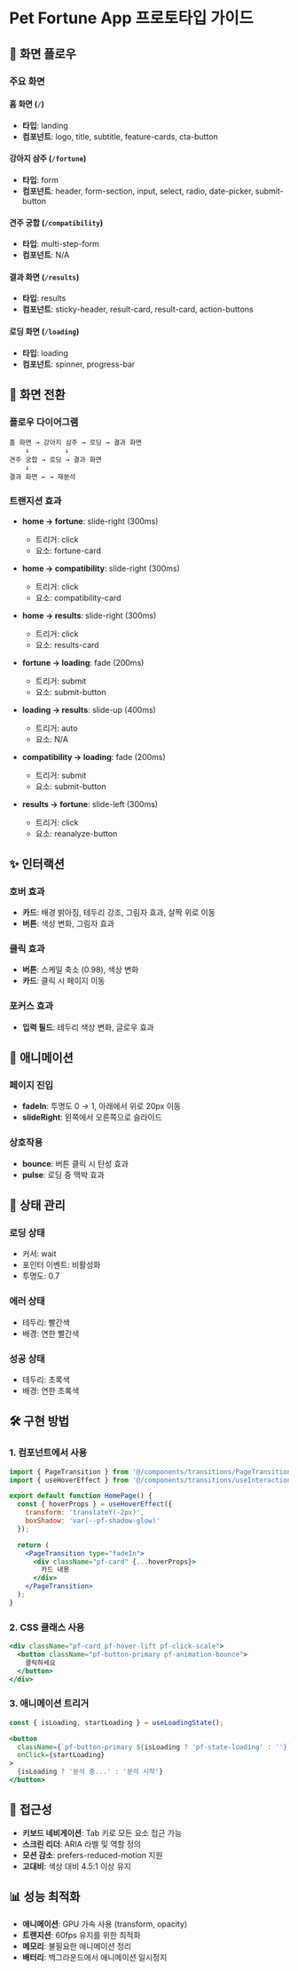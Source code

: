 # Pet Fortune App 프로토타입 가이드

## 🎯 화면 플로우

### 주요 화면

#### 홈 화면 (`/`)
- **타입**: landing
- **컴포넌트**: logo, title, subtitle, feature-cards, cta-button

#### 강아지 삼주 (`/fortune`)
- **타입**: form
- **컴포넌트**: header, form-section, input, select, radio, date-picker, submit-button

#### 견주 궁합 (`/compatibility`)
- **타입**: multi-step-form
- **컴포넌트**: N/A

#### 결과 화면 (`/results`)
- **타입**: results
- **컴포넌트**: sticky-header, result-card, result-card, action-buttons

#### 로딩 화면 (`/loading`)
- **타입**: loading
- **컴포넌트**: spinner, progress-bar


## 🔄 화면 전환

### 플로우 다이어그램
```
홈 화면 → 강아지 삼주 → 로딩 → 결과 화면
    ↓         ↓
견주 궁합 → 로딩 → 결과 화면
    ↓
결과 화면 ← → 재분석
```

### 트랜지션 효과

- **home → fortune**: slide-right (300ms)
  - 트리거: click
  - 요소: fortune-card

- **home → compatibility**: slide-right (300ms)
  - 트리거: click
  - 요소: compatibility-card

- **home → results**: slide-right (300ms)
  - 트리거: click
  - 요소: results-card

- **fortune → loading**: fade (200ms)
  - 트리거: submit
  - 요소: submit-button

- **loading → results**: slide-up (400ms)
  - 트리거: auto
  - 요소: N/A

- **compatibility → loading**: fade (200ms)
  - 트리거: submit
  - 요소: submit-button

- **results → fortune**: slide-left (300ms)
  - 트리거: click
  - 요소: reanalyze-button


## ✨ 인터랙션

### 호버 효과
- **카드**: 배경 밝아짐, 테두리 강조, 그림자 효과, 살짝 위로 이동
- **버튼**: 색상 변화, 그림자 효과

### 클릭 효과
- **버튼**: 스케일 축소 (0.98), 색상 변화
- **카드**: 클릭 시 페이지 이동

### 포커스 효과
- **입력 필드**: 테두리 색상 변화, 글로우 효과

## 🎨 애니메이션

### 페이지 진입
- **fadeIn**: 투명도 0 → 1, 아래에서 위로 20px 이동
- **slideRight**: 왼쪽에서 오른쪽으로 슬라이드

### 상호작용
- **bounce**: 버튼 클릭 시 탄성 효과
- **pulse**: 로딩 중 맥박 효과

## 📱 상태 관리

### 로딩 상태
- 커서: wait
- 포인터 이벤트: 비활성화
- 투명도: 0.7

### 에러 상태
- 테두리: 빨간색
- 배경: 연한 빨간색

### 성공 상태
- 테두리: 초록색
- 배경: 연한 초록색

## 🛠️ 구현 방법

### 1. 컴포넌트에서 사용
```jsx
import { PageTransition } from '@/components/transitions/PageTransition';
import { useHoverEffect } from '@/components/transitions/useInteractions';

export default function HomePage() {
  const { hoverProps } = useHoverEffect({
    transform: 'translateY(-2px)',
    boxShadow: 'var(--pf-shadow-glow)'
  });

  return (
    <PageTransition type="fadeIn">
      <div className="pf-card" {...hoverProps}>
        카드 내용
      </div>
    </PageTransition>
  );
}
```

### 2. CSS 클래스 사용
```jsx
<div className="pf-card pf-hover-lift pf-click-scale">
  <button className="pf-button-primary pf-animation-bounce">
    클릭하세요
  </button>
</div>
```

### 3. 애니메이션 트리거
```jsx
const { isLoading, startLoading } = useLoadingState();

<button 
  className={`pf-button-primary ${isLoading ? 'pf-state-loading' : ''}`}
  onClick={startLoading}
>
  {isLoading ? '분석 중...' : '분석 시작'}
</button>
```

## 🎯 접근성

- **키보드 네비게이션**: Tab 키로 모든 요소 접근 가능
- **스크린 리더**: ARIA 라벨 및 역할 정의
- **모션 감소**: prefers-reduced-motion 지원
- **고대비**: 색상 대비 4.5:1 이상 유지

## 📊 성능 최적화

- **애니메이션**: GPU 가속 사용 (transform, opacity)
- **트랜지션**: 60fps 유지를 위한 최적화
- **메모리**: 불필요한 애니메이션 정리
- **배터리**: 백그라운드에서 애니메이션 일시정지
